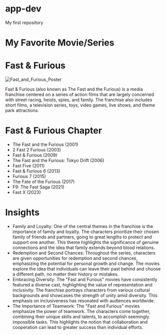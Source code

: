 # app-dev
My first repository 
# My Favorite Movie/Series
# Fast & Furious
![Fast_and_Furious_Poster](https://github.com/Arvsssss/app-dev/assets/135073356/bb04f800-8e25-4cd1-85f0-68107c380d14)

Fast & Furious (also known as The Fast and the Furious) is a media franchise centered on a series of action films that are largely concerned with street racing, heists, spies, and family. The franchise also includes short films, a television series, toys, video games, live shows, and theme park attractions.
# Fast & Furious Chapter
- The Fast and the Furious (2001)
- 2 Fast 2 Furious (2003)
- Fast & Furious (2009)
- The Fast and the Furious: Tokyo Drift (2006)
- Fast Five (2011)
- Fast & Furious 6 (2013)
- Furious 7 (2015)
- The Fate of the Furious (2017)
- F9: The Fast Saga (2021)
- Fast X (2023)
# Insights
- Family and Loyalty: One of the central themes in the franchise is the importance of family and loyalty. The characters prioritize their chosen family of friends and partners, going to great lengths to protect and support one another. This theme highlights the significance of genuine connections and the idea that family extends beyond blood relations.
- Redemption and Second Chances: Throughout the series, characters are given opportunities for redemption and second chances, emphasizing the potential for personal growth and change. The movies explore the idea that individuals can leave their past behind and choose a different path, no matter their history or mistakes.
- Embracing Diversity: The "Fast and Furious" movies have consistently featured a diverse cast, highlighting the value of representation and inclusivity. The franchise portrays characters from various cultural backgrounds and showcases the strength of unity amid diversity. This emphasis on inclusiveness has resonated with audiences worldwide.
- The Importance of Teamwork: The "Fast and Furious" movies emphasize the power of teamwork. The characters come together, combining their unique skills and talents, to accomplish seemingly impossible tasks. This highlights the notion that collaboration and cooperation can lead to greater success than individual efforts.

